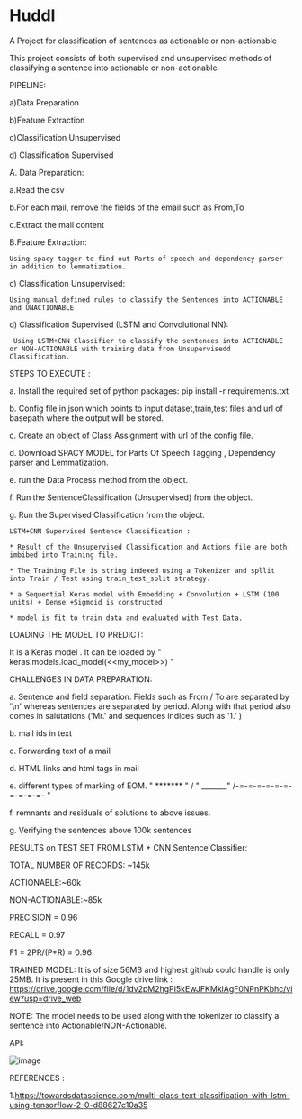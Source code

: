 # Huddl
A Project for classification of sentences as actionable or non-actionable

This project consists of both supervised and unsupervised methods of classifying a sentence into actionable or non-actionable.

PIPELINE:

a)Data Preparation 

b)Feature Extraction 

c)Classification Unsupervised

d) Classification Supervised

A. Data Preparation:

   a.Read the csv
   
   b.For each mail, remove the fields of the email such as From,To
   
   c.Extract the mail content 
   
B.Feature Extraction:
    
    Using spacy tagger to find out Parts of speech and dependency parser in addition to lemmatization.

c) Classification Unsupervised:
    
    Using manual defined rules to classify the Sentences into ACTIONABLE and UNACTIONABLE
 
 d) Classification Supervised (LSTM and Convolutional NN):
     
     Using LSTM+CNN Classifier to classify the sentences into ACTIONABLE or NON-ACTIONABLE with training data from Unsupervisedd Classification.
     
STEPS TO EXECUTE : 

a. Install the required set of python packages: pip install -r requirements.txt  

b. Config file in json which points to input dataset,train,test files and url of basepath where the output will be stored.

c. Create an object of Class Assignment with url of the config file.

d. Download SPACY MODEL for Parts Of Speech Tagging , Dependency parser and Lemmatization.

e. run the Data Process method from the object.

f. Run the SentenceClassification (Unsupervised) from the object.

g. Run the Supervised Classification from the object.

    LSTM+CNN Supervised Sentence Classification :
    
    * Result of the Unsupervised Classification and Actions file are both imbibed into Training file.
    
    * The Training File is string indexed using a Tokenizer and spllit into Train / Test using train_test_split strategy.
    
    * a Sequential Keras model with Embedding + Convolution + LSTM (100 units) + Dense +Sigmoid is constructed 
    
    * model is fit to train data and evaluated with Test Data.
    
LOADING THE MODEL TO PREDICT:

It is a Keras model . It can be loaded by " keras.models.load_model(<<my_model>>) "


CHALLENGES IN DATA PREPARATION:  

   a. Sentence and field separation. Fields such as From / To are separated by '\n' whereas sentences are separated by period. Along with that period also comes in salutations ('Mr.' and  sequences indices such as '1.' )
   
   b. mail ids in text
   
   c. Forwarding text of a mail
   
   d. HTML links and html tags in mail
   
   e.  different types of marking of EOM. " ******* " / " _______" /-=-=-=-=-=-=-=-=-=-=- "
   
   f. remnants and residuals of solutions to above issues.
   
   g. Verifying the sentences above 100k sentences
 

RESULTS on TEST SET FROM LSTM + CNN Sentence Classifier:

TOTAL NUMBER OF RECORDS: ~145k  

ACTIONABLE:~60k         

NON-ACTIONABLE:~85k

PRECISION = 0.96

RECALL = 0.97  

F1 = 2PR/(P+R) = 0.96

TRAINED MODEL: It is of size 56MB and highest github could handle is only 25MB. It is present in this Google drive link :
https://drive.google.com/file/d/1dv2pM2hgPI5kEwJFKMklAgF0NPnPKbhc/view?usp=drive_web

NOTE: The model needs to be used along with the tokenizer to classify a sentence into Actionable/NON-Actionable.     


API:

![image](https://user-images.githubusercontent.com/1144567/87305515-41bb8100-c534-11ea-8e2f-931a974d544c.png)


REFERENCES :
         
1.https://towardsdatascience.com/multi-class-text-classification-with-lstm-using-tensorflow-2-0-d88627c10a35
